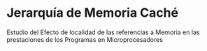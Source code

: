 # Jerarquía de Memoria Caché
Estudio del Efecto de localidad de las referencias a Memoria en las prestaciones de los Programas en Microprocesadores
